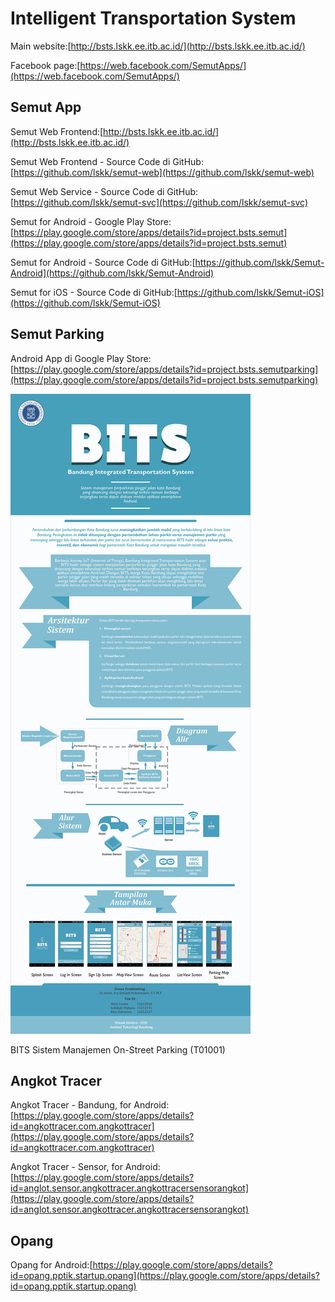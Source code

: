 # Intelligent Transportation System

Main website:[http://bsts.lskk.ee.itb.ac.id/](http://bsts.lskk.ee.itb.ac.id/)

Facebook page:[https://web.facebook.com/SemutApps/](https://web.facebook.com/SemutApps/)

## Semut App

Semut Web Frontend:[http://bsts.lskk.ee.itb.ac.id/](http://bsts.lskk.ee.itb.ac.id/)

Semut Web Frontend - Source Code di GitHub:[https://github.com/lskk/semut-web](https://github.com/lskk/semut-web)

Semut Web Service - Source Code di GitHub:[https://github.com/lskk/semut-svc](https://github.com/lskk/semut-svc)

Semut for Android - Google Play Store:[https://play.google.com/store/apps/details?id=project.bsts.semut](https://play.google.com/store/apps/details?id=project.bsts.semut)

Semut for Android - Source Code di GitHub:[https://github.com/lskk/Semut-Android](https://github.com/lskk/Semut-Android)

Semut for iOS - Source Code di GitHub:[https://github.com/lskk/Semut-iOS](https://github.com/lskk/Semut-iOS)

## Semut Parking

Android App di Google Play Store: [https://play.google.com/store/apps/details?id=project.bsts.semutparking](https://play.google.com/store/apps/details?id=project.bsts.semutparking)

![](/assets/BITS-Sistem-Manajemen-On-Street-Parking-(T01001)-poster.jpg)

BITS Sistem Manajemen On-Street Parking \(T01001\)

## Angkot Tracer

Angkot Tracer - Bandung, for Android:[https://play.google.com/store/apps/details?id=angkottracer.com.angkottracer](https://play.google.com/store/apps/details?id=angkottracer.com.angkottracer)

Angkot Tracer - Sensor, for Android:[https://play.google.com/store/apps/details?id=anglot.sensor.angkottracer.angkottracersensorangkot](https://play.google.com/store/apps/details?id=anglot.sensor.angkottracer.angkottracersensorangkot)

## Opang

Opang for Android:[https://play.google.com/store/apps/details?id=opang.pptik.startup.opang](https://play.google.com/store/apps/details?id=opang.pptik.startup.opang)  


